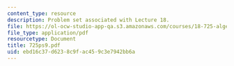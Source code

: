 ```yaml
---
content_type: resource
description: Problem set associated with Lecture 18.
file: https://ol-ocw-studio-app-qa.s3.amazonaws.com/courses/18-725-algebraic-geometry-fall-2003/ebd16c37d6238c9fac459c3e7942bb6a_725ps9.pdf
file_type: application/pdf
resourcetype: Document
title: 725ps9.pdf
uid: ebd16c37-d623-8c9f-ac45-9c3e7942bb6a
---
```

